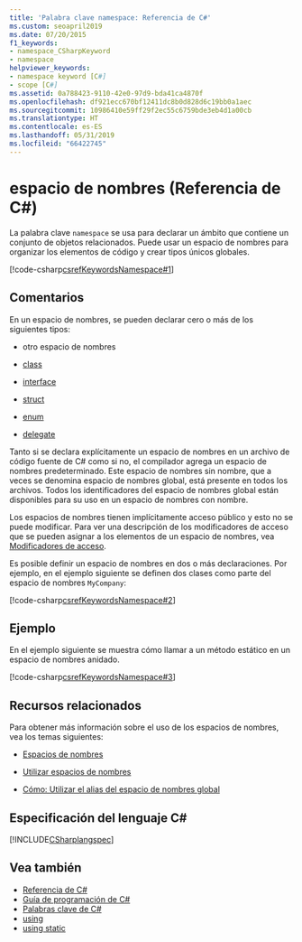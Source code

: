 ```yaml
---
title: 'Palabra clave namespace: Referencia de C#'
ms.custom: seoapril2019
ms.date: 07/20/2015
f1_keywords:
- namespace_CSharpKeyword
- namespace
helpviewer_keywords:
- namespace keyword [C#]
- scope [C#]
ms.assetid: 0a788423-9110-42e0-97d9-bda41ca4870f
ms.openlocfilehash: df921ecc670bf12411dc8b0d828d6c19bb0a1aec
ms.sourcegitcommit: 10986410e59ff29f2ec55c6759bde3eb4d1a00cb
ms.translationtype: HT
ms.contentlocale: es-ES
ms.lasthandoff: 05/31/2019
ms.locfileid: "66422745"
---
```

# <a name="namespace-c-reference"></a>espacio de nombres (Referencia de C#)

La palabra clave `namespace` se usa para declarar un ámbito que contiene un conjunto de objetos relacionados. Puede usar un espacio de nombres para organizar los elementos de código y crear tipos únicos globales.

[!code-csharp[csrefKeywordsNamespace#1](~/samples/snippets/csharp/VS_Snippets_VBCSharp/csrefKeywordsNamespace/CS/csrefKeywordsNamespace.cs#1)]

## <a name="remarks"></a>Comentarios

En un espacio de nombres, se pueden declarar cero o más de los siguientes tipos:

- otro espacio de nombres

- [class](class.md)

- [interface](interface.md)

- [struct](struct.md)

- [enum](enum.md)

- [delegate](delegate.md)

Tanto si se declara explícitamente un espacio de nombres en un archivo de código fuente de C# como si no, el compilador agrega un espacio de nombres predeterminado. Este espacio de nombres sin nombre, que a veces se denomina espacio de nombres global, está presente en todos los archivos. Todos los identificadores del espacio de nombres global están disponibles para su uso en un espacio de nombres con nombre.

Los espacios de nombres tienen implícitamente acceso público y esto no se puede modificar. Para ver una descripción de los modificadores de acceso que se pueden asignar a los elementos de un espacio de nombres, vea [Modificadores de acceso](access-modifiers.md).

Es posible definir un espacio de nombres en dos o más declaraciones. Por ejemplo, en el ejemplo siguiente se definen dos clases como parte del espacio de nombres `MyCompany`:

[!code-csharp[csrefKeywordsNamespace#2](~/samples/snippets/csharp/VS_Snippets_VBCSharp/csrefKeywordsNamespace/CS/csrefKeywordsNamespace.cs#2)]

## <a name="example"></a>Ejemplo

En el ejemplo siguiente se muestra cómo llamar a un método estático en un espacio de nombres anidado.

[!code-csharp[csrefKeywordsNamespace#3](~/samples/snippets/csharp/VS_Snippets_VBCSharp/csrefKeywordsNamespace/CS/csrefKeywordsNamespace.cs#3)]

## <a name="related-resources"></a>Recursos relacionados

Para obtener más información sobre el uso de los espacios de nombres, vea los temas siguientes:

- [Espacios de nombres](../../programming-guide/namespaces/index.md)

- [Utilizar espacios de nombres](../../programming-guide/namespaces/using-namespaces.md)

- [Cómo: Utilizar el alias del espacio de nombres global](../../programming-guide/namespaces/how-to-use-the-global-namespace-alias.md)

## <a name="c-language-specification"></a>Especificación del lenguaje C#

[!INCLUDE[CSharplangspec](~/includes/csharplangspec-md.md)]

## <a name="see-also"></a>Vea también

- [Referencia de C#](../../language-reference/index.md)
- [Guía de programación de C#](../../programming-guide/index.md)
- [Palabras clave de C#](index.md)
- [using](using-directive.md)
- [using static](using-static.md)

